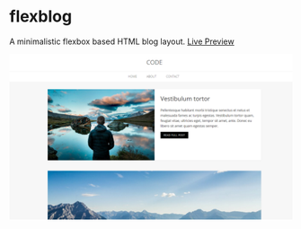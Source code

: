 # flexblog
A minimalistic flexbox based HTML blog layout. [Live Preview](https://oliverguhr.github.io/flexblog/)

![flexblog](screenshot.png)